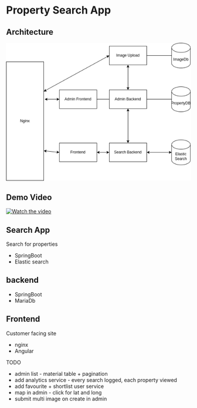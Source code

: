 # Property Search App


## Architecture

![alt text](https://github.com/rjgallac/estatesearch/blob/37e3f7212f72cf6d4f311d7a0e0466865e2b7094/toplevelarchitecture.drawio.png)


## Demo Video

[![Watch the video](https://img.youtube.com/vi/FXfud3NmZJ0/0.jpg)](https://youtu.be/FXfud3NmZJ0)

## Search App

Search for properties 

- SpringBoot
- Elastic search 

##  backend

- SpringBoot
- MariaDb

## Frontend

Customer facing site

- nginx
- Angular

TODO
- admin list - material table + pagination
- add analytics service - every search logged, each property viewed
- add favourite + shortlist user service
- map in admin - click for lat and long
- submit multi image on create in admin
